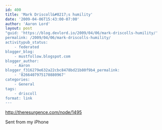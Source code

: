 ```yaml
---
id: 400
title: 'Mark Driscoll&#8217;s humility'
date: '2009-04-06T15:43:00-07:00'
author: 'Aaron Lord'
layout: post
"guid: 'https://blog.devlord.io/2009/04/06/mark-driscolls-humility/'
permalink: /2009/04/06/mark-driscolls-humility/
activitypub_status:
    - federated
blogger_blog:
    - mustfollow.blogspot.com
blogger_author:
    - Aaron
blogger_f316279e632a22cbc8478bd21b80f9b4_permalink:
    - '8266407975170880967'
categories:
    - General
tags:
    - driscoll
format: link
---
```


<a href="http://theresurgence.com/node/1495">http://theresurgence.com/node/1495</a>

Sent from my iPhone
